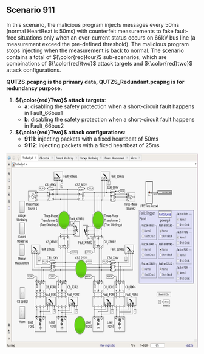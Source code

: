 ## Scenario 911
In this scenario, the malicious program injects messages every 50ms (normal HeartBeat is 50ms) with counterfeit measurements to fake fault-free situations only when an over-current status occurs on 66kV bus line (a measurement exceed the pre-defined threshold). The malicious program stops injecting when the measurement is back to normal. The scenario contains a total of ${\color{red}four}$ sub-scenarios, which are combinations of ${\color{red}two}$ attack targets and ${\color{red}two}$ attack configurations.

**QUTZS.pcapng is the primary data, QUTZS_Redundant.pcapng is for redundancy purpose.**

1. **${\color{red}Two}$ attack targets**: 
   - **a**: disabling the safety protection when a short-circuit fault happens in Fault_66bus1 
   - **b**: disabling the safety protection when a short-circuit fault happens in Fault_66bus2
2. **${\color{red}Two}$ attack configurations**:
   - **9111**: injecting packets with a fixed heartbeat of 50ms
   - **9112**: injecting packets with a fixed heartbeat of 25ms

<img src="https://github.com/CSCRC-SCREED/QUT-ZSS-2023-SV/blob/main/Datasets/PrimaryPlant.jpg" alt="" width="800" height="510" />
